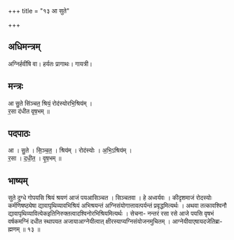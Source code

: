 +++
title = "१३ आ सुते"

+++
## अधिमन्त्रम्
अग्निर्हवींषि वा। हर्यतः प्रागाथः। गायत्री।

## मन्त्रः
आ सु॒ते सि॑ञ्चत॒ श्रियं॒ रोद॑स्योरभि॒श्रिय॑म् ।  
र॒सा द॑धीत वृष॒भम् ॥

## पदपाठः
आ । सु॒ते । सि॒ञ्च॒त॒ । श्रिय॑म् । रोद॑स्योः । अ॒भि॒ऽश्रिय॑म् ।  
र॒सा । द॒धी॒त॒ । वृ॒ष॒भम् ॥

## भाष्यम्
सुते दुग्धे गोपयसि श्रियं श्रयणं आजं पयआसिञ्चत । सिञ्चतवा । हे अध्वर्यवः । कीदृशमाजं रोदस्योः कर्मणिषष्ठ्येषा द्यावापृथिव्यावभिश्रियं अभिश्रयन्तं अग्निसंयोगात्तावत्पर्यन्तं प्रवृद्धमित्यर्थः । अथवा तत्कावश्विनौ द्यावापृथिव्यावित्येकइतिनिरुक्तत्वादश्विनोरभिश्रियमित्यर्थः । सेचना- नन्तरं रसा रसे आजे पयसि वृषभं वर्षकमग्निं दधीत स्थापयत अजायाआग्नेयीत्वात् क्षीरस्याप्यग्निसंयोजनमुचितम् । आग्नेयीवाएषायदजेतिब्रा- ह्मणम् ॥ १३ ॥